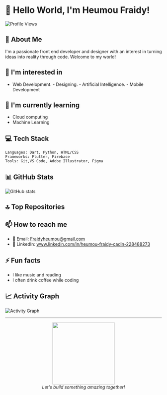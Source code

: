 # 👋 Hello World, I'm Heumou Fraidy!

![Profile Views](https://komarev.com/ghpvc/?username=Heumou-Fraidy&color=blue)

## 💫 About Me
I'm a passionate front end developer and designer with an interest in turning ideas into reality through code. Welcome to my world!

## 👀 I'm interested in
- Web Development. - Designing. - Artificial Intelligence. - Mobile Development

## 🌱 I'm currently learning
- Cloud computing 
- Machine Learning 

## 💻 Tech Stack
```
Languages: Dart, Python, HTML/CSS
Frameworks: Flutter, Firebase 
Tools: Git,VS Code, Adobe Illustrator, Figma
```

## 📊 GitHub Stats
![GitHub stats](https://github-readme-stats.vercel.app/api?username=Heumou-Fraidy&show_icons=true&theme=radical)

## 🔝 Top Repositories



## 📫 How to reach me
- 📧 Email: Fraidyheumou@gmail.com
- 💼 LinkedIn: www.linkedin.com/in/heumou-fraidy-cadin-228488273

## ⚡ Fun facts
- I like music and reading
- I often drink coffee while coding


## 📈 Activity Graph
![Activity Graph](https://activity-graph.herokuapp.com/graph?username=Heumou-Fraidy&theme=github)

---

<p align="center">
  <img src="https://media.giphy.com/media/L1R1tvI9svkIWwpVYr/giphy.gif" width="200">
  <br>
  <i>Let's build something amazing together!</i>
</p>
